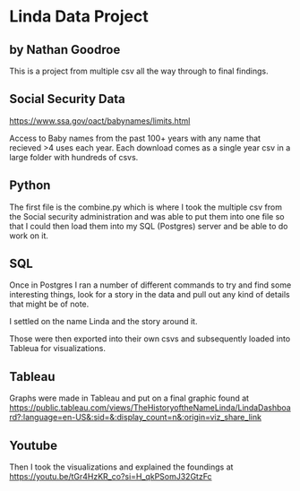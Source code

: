 # Linda Data Project
## by Nathan Goodroe

This is a project from multiple csv all the way through to final findings.

## Social Security Data

https://www.ssa.gov/oact/babynames/limits.html

Access to Baby names from the past 100+ years with any name that recieved >4 uses each year.
Each download comes as a single year csv in a large folder with hundreds of csvs.

## Python

The first file is the combine.py which is where I took the multiple csv from the Social security administration and was able to put them into one file so that I could then load them into my SQL (Postgres) server and be able to do work on it.

## SQL

Once in Postgres I ran a number of different commands to try and find some interesting things, look for a story in the data and pull out any kind of details that might be of note.

I settled on the name Linda and the story around it.

Those were then exported into their own csvs and subsequently loaded into Tableua for visualizations.

## Tableau

Graphs were made in Tableau and put on a final graphic found at https://public.tableau.com/views/TheHistoryoftheNameLinda/LindaDashboard?:language=en-US&:sid=&:display_count=n&:origin=viz_share_link

## Youtube

Then I took the visualizations and explained the foundings at https://youtu.be/tGr4HzKR_co?si=H_qkPSomJ32GtzFc

